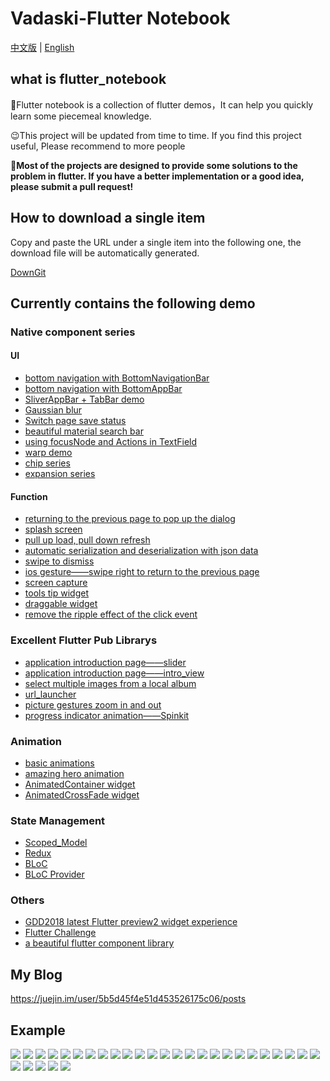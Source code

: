 # Vadaski-Flutter Notebook
[中文版](https://github.com/OpenFlutter/Flutter-Notebook/blob/master/README.md) | [English](https://github.com/OpenFlutter/Flutter-Notebook/blob/master/readme_english.md)
## what is flutter_notebook
🧐Flutter notebook is a collection of flutter demos，It can help you quickly learn some piecemeal knowledge.

😉This project will be updated from time to time.
If you find this project useful, Please recommend to more people

🤩**Most of the projects are designed to provide some solutions to the problem in flutter. 
If you have a better implementation or a good idea, please submit a pull request!**

## How to download a single item
Copy and paste the URL under a single item into the following one, the download file will be automatically generated.

[DownGit](https://minhaskamal.github.io/DownGit/#/home) 
## Currently contains the following demo
### Native component series
#### UI
- [bottom navigation with BottomNavigationBar](https://github.com/Vadaski/Vadaski-flutter_note_book/tree/master/mecury_project/example/flutter_bottomnavigationbar)
- [bottom navigation with BottomAppBar](https://github.com/Vadaski/Vadaski-flutter_note_book/tree/master/mecury_project/example/bottom_appbar_demo)
- [SliverAppBar + TabBar demo](https://github.com/Vadaski/Vadaski-flutter_note_book/tree/master/mecury_project/example/sliver_demo)
- [Gaussian blur](https://github.com/OpenFlutter/Flutter-Notebook/tree/master/mecury_project/example/frosted_glass_style_demo)
- [Switch page save status](https://github.com/Vadaski/Vadaski-flutter_note_book/tree/master/mecury_project/example/keep_alive_demo)
- [beautiful material search bar](https://github.com/Vadaski/Flutter-Notebook/tree/master/mecury_project/example/beaytiful_search_bar_demo)
- [using focusNode and Actions in TextField](https://github.com/OpenFlutter/Flutter-Notebook/blob/master/mecury_project/example/textfields_focus_demo)
- [warp demo](https://github.com/OpenFlutter/Flutter-Notebook/tree/master/mecury_project/example/warp_demo)
- [chip series](https://github.com/OpenFlutter/Flutter-Notebook/tree/master/mecury_project/example/chip_demo)
- [expansion series](https://github.com/OpenFlutter/Flutter-Notebook/blob/master/mecury_project/example/expansion_demo)

#### Function
- [returning to the previous page to pop up the dialog](https://github.com/Vadaski/Vadaski-flutter_note_book/tree/master/mecury_project/example/will_pop_scope_demo)
- [splash screen](https://github.com/Vadaski/Vadaski-flutter_note_book/tree/master/mecury_project/example/splash_screen_demo)
- [pull up load, pull down refresh](https://github.com/Vadaski/Vadaski-flutter_note_book/tree/master/mecury_project/example/pull_on_loading)
- [automatic serialization and deserialization with json data](https://github.com/Vadaski/Vadaski-flutter_note_book/tree/master/mecury_project/example/flutter_auto_json_parsing)
- [swipe to dismiss](https://github.com/Vadaski/Flutter-Notebook/blob/master/mecury_project/example/swipe_to_dismiss)
- [ios gesture——swipe right to return to the previous page](https://github.com/Vadaski/Flutter-Notebook/tree/master/mecury_project/example/right_back_demo)
- [screen capture](https://github.com/Vadaski/Flutter-Notebook/tree/master/mecury_project/example/widget_to_image)
- [tools tip widget](https://github.com/OpenFlutter/Flutter-Notebook/blob/master/mecury_project/example/tool_tips_demo)
- [draggable widget](https://github.com/OpenFlutter/Flutter-Notebook/blob/master/mecury_project/example/draggable_demo/)
- [remove the ripple effect of the click event](https://github.com/OpenFlutter/Flutter-Notebook/tree/master/mecury_project/example/without_splash_color)

### Excellent Flutter Pub Librarys
- [application introduction page——slider](https://github.com/Vadaski/Vadaski-flutter_note_book/tree/master/mecury_project/example/slider_screen)
- [application introduction page——intro_view](https://github.com/OpenFlutter/Flutter-Notebook/tree/master/mecury_project/example/intro_views)
- [select multiple images from a local album](https://github.com/Vadaski/Flutter-Notebook/blob/master/mecury_project/example/load_multi_image)
- [url_launcher](https://github.com/Vadaski/Vadaski-flutter_note_book/tree/master/mecury_project/example/url_launcher_demo)
- [picture gestures zoom in and out](https://github.com/OpenFlutter/Flutter-Notebook/tree/master/mecury_project/example/pinch_zoom_image_demo)
- [progress indicator animation——Spinkit](https://github.com/OpenFlutter/Flutter-Notebook/tree/master/mecury_project/example/spinkit_animation)

### Animation
- [basic animations](https://github.com/Vadaski/Vadaski-flutter_note_book/tree/master/mecury_project/example/animation_demo)
- [amazing hero animation](https://github.com/Vadaski/Vadaski-flutter_note_book/tree/master/mecury_project/example/hero_demo)
- [AnimatedContainer widget](https://github.com/OpenFlutter/Flutter-Notebook/tree/master/mecury_project/example/animated_container)
- [AnimatedCrossFade widget](https://github.com/OpenFlutter/Flutter-Notebook/tree/master/mecury_project/example/animated_cross_fade)

### State Management
- [Scoped_Model](https://github.com/Vadaski/Vadaski-flutter_note_book/tree/master/mecury_project/example/scoped_demo)
- [Redux](https://github.com/Vadaski/Flutter-Notebook/tree/master/mecury_project/example/redux_demo)
- [BLoC](https://github.com/OpenFlutter/Flutter-Notebook/tree/master/mecury_project/example/bloc_demo)
- [BLoC Provider](https://github.com/OpenFlutter/Flutter-Notebook/tree/master/mecury_project/example/bloc_provider_pattern) 

### Others
- [GDD2018 latest Flutter preview2 widget experience](https://github.com/Vadaski/Flutter-Notebook/tree/master/mecury_project/example/release_preview2)
- [Flutter Challenge](https://github.com/OpenFlutter/Flutter-Notebook/tree/master/mecury_project/example/animation_challenge)
- [a beautiful flutter component library](https://github.com/samarthagarwal/FlutterScreens)

## My Blog
https://juejin.im/user/5b5d45f4e51d453526175c06/posts

## Example
![](https://user-gold-cdn.xitu.io/2018/9/10/165c24b154c98218?w=362&h=642&f=gif&s=739273)
![](https://user-gold-cdn.xitu.io/2018/9/10/165c24b3adbbd5aa?w=362&h=640&f=gif&s=121427)
![](https://user-gold-cdn.xitu.io/2018/9/10/165c24b7bbd01af7?w=362&h=640&f=gif&s=61838)
![](https://user-gold-cdn.xitu.io/2018/9/10/165c24b9277db951?w=362&h=640&f=gif&s=55227)
![](https://user-gold-cdn.xitu.io/2018/9/10/165c24ba112a8fe8?w=362&h=640&f=gif&s=19336)
![](https://user-gold-cdn.xitu.io/2018/9/10/165c24bb474fcf1c?w=362&h=640&f=gif&s=41214)
![](https://user-gold-cdn.xitu.io/2018/9/10/165c24bc512c548a?w=362&h=640&f=gif&s=111429)
![](https://user-gold-cdn.xitu.io/2018/9/10/165c24bd266e82ab?w=362&h=640&f=gif&s=13498)
![](https://user-gold-cdn.xitu.io/2018/9/7/165b34ca822a8f54?w=362&h=642&f=gif&s=4669741)
![](https://user-gold-cdn.xitu.io/2018/9/7/165b3542f724d46a?w=362&h=642&f=gif&s=3373834)
![](https://user-gold-cdn.xitu.io/2018/9/9/165ba4afd401fc53?w=362&h=642&f=gif&s=3125329)
![](https://user-gold-cdn.xitu.io/2018/9/9/165bd164ce03a359?w=362&h=642&f=gif&s=549629)
![](https://user-gold-cdn.xitu.io/2018/9/9/165bddae47c84b18?w=362&h=642&f=gif&s=486901)
![](https://user-gold-cdn.xitu.io/2018/9/11/165c864da39b5296?w=362&h=640&f=gif&s=270132)
![](https://user-gold-cdn.xitu.io/2018/9/12/165cd5463f99cb2b?w=362&h=640&f=gif&s=627463)
![](https://user-gold-cdn.xitu.io/2018/9/12/165cd82770ff732e?w=362&h=640&f=gif&s=445737)
![](https://user-gold-cdn.xitu.io/2018/9/13/165cece8f2ad7e58?w=362&h=640&f=gif&s=158087)
![](https://user-gold-cdn.xitu.io/2018/9/18/165ec5d14697b759?w=362&h=640&f=gif&s=459186)
![](https://user-gold-cdn.xitu.io/2018/9/18/165ec5d3b3ef7b73?w=362&h=640&f=gif&s=503021)
![](https://user-gold-cdn.xitu.io/2018/9/18/165ec5dac1810db3?w=362&h=640&f=gif&s=1824992)
![](https://user-gold-cdn.xitu.io/2018/9/19/165f1adf1c7d81de?w=362&h=640&f=gif&s=3018323)
![](https://user-gold-cdn.xitu.io/2018/9/20/165f533bf04bf291?w=362&h=640&f=gif&s=203698)
![](https://user-gold-cdn.xitu.io/2018/9/21/165f7d7c790e6911?w=362&h=640&f=gif&s=172340)
![](https://user-gold-cdn.xitu.io/2018/9/22/165fd35c8909a813?w=362&h=640&f=gif&s=1992085)
![](https://user-gold-cdn.xitu.io/2018/9/22/165fd35f0d320ac1?w=362&h=640&f=gif&s=107991)
![](https://user-gold-cdn.xitu.io/2018/9/21/165fab436c967dc5?w=362&h=640&f=gif&s=243539)
![](https://user-gold-cdn.xitu.io/2018/9/21/165fab48becac4ad?w=362&h=640&f=gif&s=328637)
![](https://user-gold-cdn.xitu.io/2018/9/22/1660146a6dacd36e?w=362&h=640&f=gif&s=336267)
![](https://user-gold-cdn.xitu.io/2018/9/25/1660fcf60f384f63)
![](https://user-gold-cdn.xitu.io/2018/9/29/16624073ba03bfbe?w=362&h=640&f=gif&s=855341)
